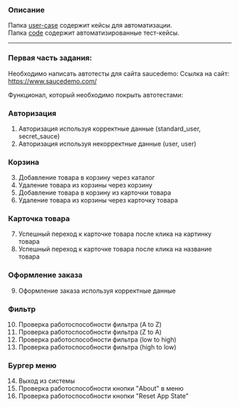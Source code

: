 ### Описание
Папка [user-case](https://github.com/akaMiller/selenium_automation/tree/main/part1/user-case) содержит кейсы для автоматизации.  
Папка [code](https://github.com/akaMiller/selenium_automation/tree/main/part1/code) содержит автоматизированные тест-кейсы.

---

### Первая часть задания:

Необходимо написать автотесты для сайта saucedemo: Ссылка на сайт: https://www.saucedemo.com/

Функционал, который необходимо покрыть автотестами:

### Авторизация

1. Авторизация используя корректные данные (standard_user, secret_sauce)
2. Авторизация используя некорректные данные (user, user)

### Корзина

3. Добавление товара в корзину через каталог
4. Удаление товара из корзины через корзину 
5. Добавление товара в корзину из карточки товара
6. Удаление товара из корзины через карточку товара

### Карточка товара

7. Успешный переход к карточке товара после клика на картинку товара
8. Успешный переход к карточке товара после клика на название товара

### Оформление заказа

9. Оформление заказа используя корректные данные

### Фильтр

10. Проверка работоспособности фильтра (A to Z)
11. Проверка работоспособности фильтра (Z to A)
12. Проверка работоспособности фильтра (low to high)
13. Проверка работоспособности фильтра (high to low)

### Бургер меню

14. Выход из системы
15. Проверка работоспособности кнопки "About" в меню
16. Проверка работоспособности кнопки "Reset App State"

